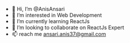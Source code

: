 - 👋 Hi, I’m @AnisAnsari
- 👀 I’m interested in Web Development
- 🌱 I’m currently learning ReactJs
- 💞️ I’m looking to collaborate on ReactJs Expert
- 📫 reach me ansari.anis37@gmail.com 

<!---
AnisAnsari/AnisAnsari is a ✨ special ✨ repository because its `README.md` (this file) appears on your GitHub profile.
You can click the Preview link to take a look at your changes.
--->
